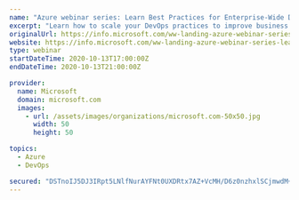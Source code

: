 ```yaml
---
name: "Azure webinar series: Learn Best Practices for Enterprise-Wide DevOps Adoption"
excerpt: "Learn how to scale your DevOps practices to improve business metrics, customer satisfaction, and Developer Velocity—creating the right environment for developers to innovate."
originalUrl: https://info.microsoft.com/ww-landing-azure-webinar-series-learn-best-practices-for-enterprise-wide-devops-adoption.html?lcid=en-us
website: https://info.microsoft.com/ww-landing-azure-webinar-series-learn-best-practices-for-enterprise-wide-devops-adoption.html?lcid=en-us
type: webinar
startDateTime: 2020-10-13T17:00:00Z
endDateTime: 2020-10-13T21:00:00Z

provider:
  name: Microsoft
  domain: microsoft.com
  images:
    - url: /assets/images/organizations/microsoft.com-50x50.jpg
      width: 50
      height: 50

topics:
  - Azure
  - DevOps

secured: "DSTnoIJ5DJ3IRpt5LNlfNurAYFNt0UXDRtx7AZ+VcMH/D6z0nzhxlSCjmwdM+5MNzQen7ae47mNXwEJh9L22NODCxUMuuhEqAniwQvnHzmH/cDv3JAhW0rGZOBgGlGXYeeVoUNMcGSiaoYQB+GOQVC8cwrI3htXf/CSR+dBgELyWUCe5qlFRhIssbmkEBlQiaUhFJVOloqEpYnrlwXrdxqRwHmMxWVrqv7P51CDPZTLZHFP3B9c55X+10EXf0AXXTXT01M1+llqqkcABQlAe4wmvZDagGEYnfTizNtLwxvmbNOs0qZQlE/ZBhocUjVSKpeICksbgzGWO50Z5TRzOUutT/s3zJA8Uev6+fWNUcSE=;2X+JSm1QOY57npSMnVVBYQ=="
---
```


